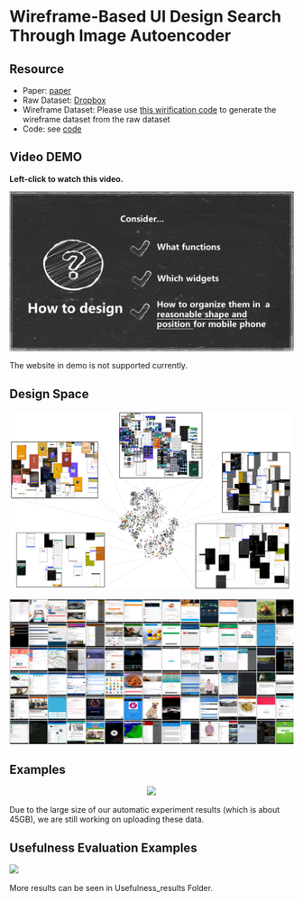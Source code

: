 Wireframe-Based UI Design Search Through Image Autoencoder
============================================================

## Resource

- Paper: [paper](./tosem2020-uisearch-jieshan.pdf)
- Raw Dataset: [Dropbox](https://www.dropbox.com/sh/kfkhevxykzwputb/AAAhL6ipmOg4zZn4jUL_myF0a?dl=0)
- Wireframe Dataset: Please use [this wirification code](./code/wirification.py) to generate the wireframe dataset from the raw dataset
- Code: see [code](./code)


## Video DEMO
<p><b>Left-click to watch this video.</b></p>

[![](./assets/how.PNG)](https://youtu.be/S9tQZWY1UrY "UI Design Search Demo")

The website in demo is not supported currently.

## Design Space
<p align="center"><img src="./assets/DesignSpace.png"></p>

<p align="center"><img src="./assets/database.png"></p>


## Examples
<p align="center"><img src="./assets/approach_example.png"></p>

Due to the large size of our automatic experiment results (which is about 45GB), we are still working on uploading these data.

## Usefulness Evaluation Examples

<img src="./assets/Usefulness_example.pdf" alt-txt= "Usefulness Examples"></img>

<p>More results can be seen in Usefulness_results Folder.<p>
